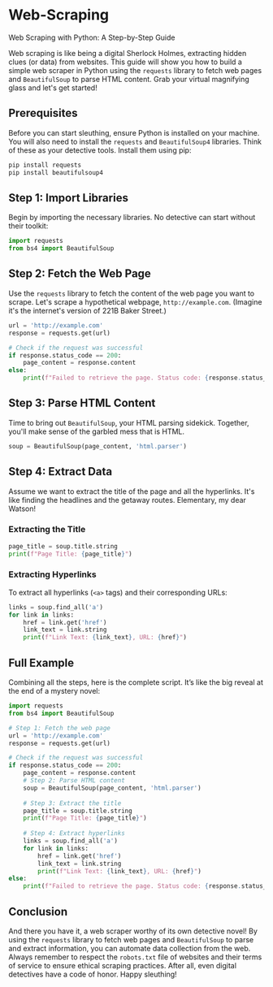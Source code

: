 # Web-Scraping
Web Scraping with Python: A Step-by-Step Guide



Web scraping is like being a digital Sherlock Holmes, extracting hidden clues (or data) from websites. This guide will show you how to build a simple web scraper in Python using the `requests` library to fetch web pages and `BeautifulSoup` to parse HTML content. Grab your virtual magnifying glass and let's get started!

## Prerequisites

Before you can start sleuthing, ensure Python is installed on your machine. You will also need to install the `requests` and `BeautifulSoup4` libraries. Think of these as your detective tools. Install them using pip:

```bash
pip install requests
pip install beautifulsoup4
```

## Step 1: Import Libraries

Begin by importing the necessary libraries. No detective can start without their toolkit:

```python
import requests
from bs4 import BeautifulSoup
```

## Step 2: Fetch the Web Page

Use the `requests` library to fetch the content of the web page you want to scrape. Let's scrape a hypothetical webpage, `http://example.com`. (Imagine it's the internet's version of 221B Baker Street.)

```python
url = 'http://example.com'
response = requests.get(url)

# Check if the request was successful
if response.status_code == 200:
    page_content = response.content
else:
    print(f"Failed to retrieve the page. Status code: {response.status_code}")
```

## Step 3: Parse HTML Content

Time to bring out `BeautifulSoup`, your HTML parsing sidekick. Together, you'll make sense of the garbled mess that is HTML.

```python
soup = BeautifulSoup(page_content, 'html.parser')
```

## Step 4: Extract Data

Assume we want to extract the title of the page and all the hyperlinks. It's like finding the headlines and the getaway routes. Elementary, my dear Watson!

### Extracting the Title

```python
page_title = soup.title.string
print(f"Page Title: {page_title}")
```

### Extracting Hyperlinks

To extract all hyperlinks (`<a>` tags) and their corresponding URLs:

```python
links = soup.find_all('a')
for link in links:
    href = link.get('href')
    link_text = link.string
    print(f"Link Text: {link_text}, URL: {href}")
```

## Full Example

Combining all the steps, here is the complete script. It’s like the big reveal at the end of a mystery novel:

```python
import requests
from bs4 import BeautifulSoup

# Step 1: Fetch the web page
url = 'http://example.com'
response = requests.get(url)

# Check if the request was successful
if response.status_code == 200:
    page_content = response.content
    # Step 2: Parse HTML content
    soup = BeautifulSoup(page_content, 'html.parser')
    
    # Step 3: Extract the title
    page_title = soup.title.string
    print(f"Page Title: {page_title}")
    
    # Step 4: Extract hyperlinks
    links = soup.find_all('a')
    for link in links:
        href = link.get('href')
        link_text = link.string
        print(f"Link Text: {link_text}, URL: {href}")
else:
    print(f"Failed to retrieve the page. Status code: {response.status_code}")
```

## Conclusion

And there you have it, a web scraper worthy of its own detective novel! By using the `requests` library to fetch web pages and `BeautifulSoup` to parse and extract information, you can automate data collection from the web. Always remember to respect the `robots.txt` file of websites and their terms of service to ensure ethical scraping practices. After all, even digital detectives have a code of honor. Happy sleuthing!
